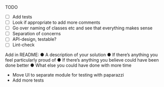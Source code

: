 TODO
- [ ] Add tests
- [ ] Look if appropriate to add more comments 
- [ ] Go over naming of classes etc and see that everything makes sense
- [ ] Separation of concerns
- [ ] API-design, testable?
- [ ] Lint-check

Add in README:
● A description of your solution
● If there’s anything you feel particularly proud of
● If there’s anything you believe could have been done
better
● What else you could have done with more time
- Move UI to separate module for testing with paparazzi
- Add more tests